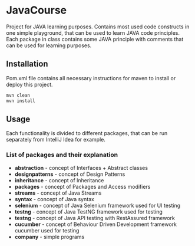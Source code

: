 # JavaCourse
Project for JAVA learning purposes. 
Contains most used code constructs in one simple playground, that can be used to learn JAVA code principles.
Each package in class contains some JAVA principle with comments that can be used for learning purposes.

## Installation
Pom.xml file contains all necessary instructions for maven to install or deploy this project.
```bash
mvn clean
mvn install
```

## Usage
Each functionality is divided to different packages, that can be run separately from IntelliJ Idea for example.

### List of packages and their explanation
- **abstraction**    - concept of Interfaces + Abstract classes
- **designpatterns** - concept of Design Patterns
- **inheritance**    - concept of Inheritance
- **packages**       - concept of Packages and Access modifiers
- **streams**        - concept of Java Streams
- **syntax**         - concept of Java syntax
- **selenium**       - concept of Java Selenium framework used for UI testing
- **testng**         - concept of Java TestNG framework used for testing
- **testng**         - concept of Java API testing with RestAssured framework
- **cucumber**       - concept of Behaviour Driven Development framework cucumber used for testing
- **company**        - simple programs
